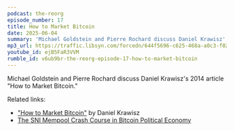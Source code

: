 ```yaml
---
podcast: the-reorg
episode_number: 17
title: How to Market Bitcoin
date: 2025-06-04
summary: 'Michael Goldstein and Pierre Rochard discuss Daniel Krawisz''s 2014 article "How to Market Bitcoin."'
mp3_url: https://traffic.libsyn.com/forcedn/644f5696-c625-468a-a0c3-f02493f7b768/thereorg-ep017-how-to-market-bitcoin.mp3
youtube_id: ejB5FaR3VVM
rumble_id: v6ub9br-the-reorg-episode-17-how-to-market-bitcoin
---
```


Michael Goldstein and Pierre Rochard discuss Daniel Krawisz's 2014 article "How to Market Bitcoin."

Related links:

- ["How to Market Bitcoin"](https://nakamotoinstitute.org/mempool/how-to-market-bitcoin/) by Daniel Krawisz
- [The SNI Mempool Crash Course in Bitcoin Political Economy](https://nakamotoinstitute.org/crash-course/)
